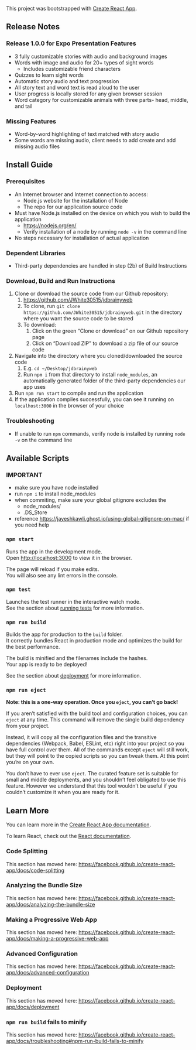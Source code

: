 This project was bootstrapped with [Create React App](https://github.com/facebook/create-react-app).

## Release Notes
### Release 1.0.0 for Expo Presentation Features
- 3 fully customizable stories with audio and background images
- Words with image and audio for 20+ types of sight words
   - Includes customizable friend characters
- Quizzes to learn sight words
- Automatic story audio and text progression
- All story text and word text is read aloud to the user
- User progress is locally stored for any given browser session
- Word category for customizable animals with three parts- head, middle, and tail

### Missing Features
- Word-by-word highlighting of text matched with story audio
- Some words are missing audio, client needs to add create and add missing audio
files

## Install Guide
### Prerequisites
- An Internet browser and Internet connection to access:
  - Node.js website for the installation of Node
  - The repo for our application source code
- Must have Node.js installed on the device on which you wish to build the application
  - https://nodejs.org/en/
  - Verify installation of a node by running `node -v` in the command line
- No steps necessary for installation of actual application

### Dependent Libraries
- Third-party dependencies are handled in step (2b) of Build Instructions

### Download, Build and Run Instructions
1. Clone or download the source code from our Github repository:
    1. https://github.com/JWhite30515/jdbrainyweb
    1. To clone, run `git clone https://github.com/JWhite30515/jdbrainyweb.git` in the directory where you want the source code to be stored
    1. To download:
        1. Click on the green “Clone or download” on our Github repository page
        1. Click on “Download ZIP” to download a zip file of our source code
1. Navigate into the directory where you cloned/downloaded the source code
    1. E.g. `cd ~/Desktop/jdbrainyweb`
    1. Run `npm i` from that directory to install `node_modules`, an automatically
generated folder of the third-party dependencies our app uses
1. Run `npm run start` to compile and run the application
1. If the application compiles successfully, you can see it running on `localhost:3000` in the
browser of your choice

### Troubleshooting
- If unable to run `npm` commands, verify node is installed by running `node -v` on the
command line

## Available Scripts

### IMPORTANT
- make sure you have node installed
- run `npm i` to install node_modules
- when commiting, make sure your global gitignore excludes the 
  - node_modules/
  - .DS_Store
- reference https://jayeshkawli.ghost.io/using-global-gitignore-on-mac/ if you need help
 

### `npm start`

Runs the app in the development mode.<br />
Open [http://localhost:3000](http://localhost:3000) to view it in the browser.

The page will reload if you make edits.<br />
You will also see any lint errors in the console.

### `npm test`

Launches the test runner in the interactive watch mode.<br />
See the section about [running tests](https://facebook.github.io/create-react-app/docs/running-tests) for more information.

### `npm run build`

Builds the app for production to the `build` folder.<br />
It correctly bundles React in production mode and optimizes the build for the best performance.

The build is minified and the filenames include the hashes.<br />
Your app is ready to be deployed!

See the section about [deployment](https://facebook.github.io/create-react-app/docs/deployment) for more information.

### `npm run eject`

**Note: this is a one-way operation. Once you `eject`, you can’t go back!**

If you aren’t satisfied with the build tool and configuration choices, you can `eject` at any time. This command will remove the single build dependency from your project.

Instead, it will copy all the configuration files and the transitive dependencies (Webpack, Babel, ESLint, etc) right into your project so you have full control over them. All of the commands except `eject` will still work, but they will point to the copied scripts so you can tweak them. At this point you’re on your own.

You don’t have to ever use `eject`. The curated feature set is suitable for small and middle deployments, and you shouldn’t feel obligated to use this feature. However we understand that this tool wouldn’t be useful if you couldn’t customize it when you are ready for it.

## Learn More

You can learn more in the [Create React App documentation](https://facebook.github.io/create-react-app/docs/getting-started).

To learn React, check out the [React documentation](https://reactjs.org/).

### Code Splitting

This section has moved here: https://facebook.github.io/create-react-app/docs/code-splitting

### Analyzing the Bundle Size

This section has moved here: https://facebook.github.io/create-react-app/docs/analyzing-the-bundle-size

### Making a Progressive Web App

This section has moved here: https://facebook.github.io/create-react-app/docs/making-a-progressive-web-app

### Advanced Configuration

This section has moved here: https://facebook.github.io/create-react-app/docs/advanced-configuration

### Deployment

This section has moved here: https://facebook.github.io/create-react-app/docs/deployment

### `npm run build` fails to minify

This section has moved here: https://facebook.github.io/create-react-app/docs/troubleshooting#npm-run-build-fails-to-minify
